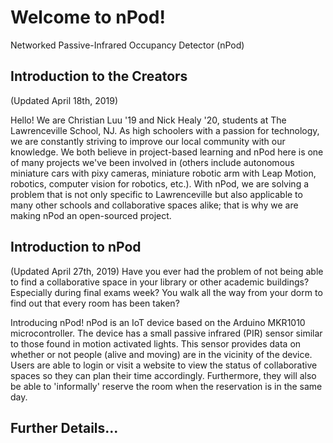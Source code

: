 # Welcome to nPod!
Networked Passive-Infrared Occupancy Detector (nPod)

## Introduction to the Creators
(Updated April 18th, 2019)

Hello! We are Christian Luu '19 and Nick Healy '20, students at The Lawrenceville School, NJ. As high schoolers with a passion for technology, we are constantly striving to improve our local community with our knowledge. We both believe in project-based learning and nPod here is one of many projects we've been involved in (others include autonomous miniature cars with pixy cameras, miniature robotic arm with Leap Motion, robotics, computer vision for robotics, etc.). With nPod, we are solving a problem that is not only specific to Lawrenceville but also applicable to many other schools and collaborative spaces alike; that is why we are making nPod an open-sourced project.

## Introduction to nPod
(Updated April 27th, 2019)
Have you ever had the problem of not being able to find a collaborative space in your library or other academic buildings? Especially during final exams week? You walk all the way from your dorm to find out that every room has been taken?

Introducing nPod! nPod is an IoT device based on the Arduino MKR1010 microcontroller. The device has a small passive infrared (PIR) sensor similar to those found in motion activated lights. This sensor provides data on whether or not people (alive and moving) are in the vicinity of the device. Users are able to login or visit a website to view the status of collaborative spaces so they can plan their time accordingly. Furthermore, they will also be able to 'informally' reserve the room when the reservation is in the same day.

## Further Details...
